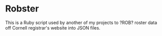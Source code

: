 # Robster
This is a Ruby script used by another of my projects to ?ROB? roster data off Cornell registrar's website into JSON files.
